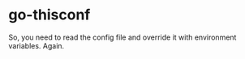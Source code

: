 # go-thisconf
So, you need to read the config file and override it with environment variables. Again.
